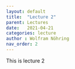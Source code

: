 ```yaml
---
layout: default
title:  "Lecture 2"
parent: Lectures
date:   2021-04-21
categories: lecture
author : Wolfram Nöhring
nav_order: 2
---
```


This is lecture 2
